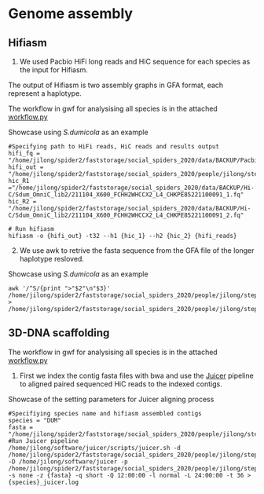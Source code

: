 # Genome assembly

## Hifiasm
1. We used Pacbio HiFi long reads and HiC sequence for each species as the input for Hifiasm.

The output of Hifiasm is two assembly graphs in GFA format, each represent a haplotype.

The workflow in gwf for analysising all species is in the attached [workflow.py](https://github.com/Jilong-Jerome/sociality-in-spiders-dead-end/blob/main/Genome_Assembly/hifiasm/workflow.py)

Showcase using *S.dumicola* as an example
```
#Specifying path to HiFi reads, HiC reads and results output 
hifi_fq = "/home/jilong/spider2/faststorage/social_spiders_2020/data/BACKUP/Pacbio_Hifi/DUM/DUM_HiFi.fastq"
hifi_out = "/home/jilong/spider2/faststorage/social_spiders_2020/people/jilong/steps/hifi_asm/DUM/DUM_hifi"
hic_R1  ="/home/jilong/spider2/faststorage/social_spiders_2020/data/BACKUP/Hi-C/Sdum_OmniC_lib2/211104_X600_FCHH2WHCCX2_L4_CHKPE85221100091_1.fq"
hic_R2 = "/home/jilong/spider2/faststorage/social_spiders_2020/data/BACKUP/Hi-C/Sdum_OmniC_lib2/211104_X600_FCHH2WHCCX2_L4_CHKPE85221100091_2.fq"

# Run hifiasm
hifiasm -o {hifi_out} -t32 --h1 {hic_1} --h2 {hic_2} {hifi_reads}

```
2. We use awk to retrive the fasta sequence from the GFA file of the longer haplotype resloved.

Showcase using *S.dumicola* as an example
```
awk '/^S/{print ">"$2"\n"$3}' /home/jilong/spider2/faststorage/social_spiders_2020/people/jilong/steps/hifi_asm/DUM/DUM_hifi.tmp.hic.hap2.p_ctg.gfa > /home/jilong/spider2/faststorage/social_spiders_2020/people/jilong/steps/hifi_asm/DUM/DUM_hifi.tmp.hic.hap2.p_ctg.fa
```
## 3D-DNA scaffolding

The workflow in gwf for analysising all species is in the attached [workflow.py](https://github.com/Jilong-Jerome/sociality-in-spiders-dead-end/blob/main/Genome_Assembly/hic_scaffold/workflow.py)

1. First we index the contig fasta files with bwa and use the [Juicer](https://github.com/aidenlab/juicer) pipeline to aligned paired sequenced HiC reads to the indexed contigs. 

Showcase of the setting parameters for Juicer aligning process
```
#Specifiying species name and hifiasm assembled contigs
species = "DUM"
fasta = "/home/jilong/spider2/faststorage/social_spiders_2020/people/jilong/steps/3D_dna/DUM/reference/DUM_hifi.tmp.hic.hap2.p_ctg.fa"
#Run Juicer pipeline
/home/jilong/software/juicer/scripts/juicer.sh -d /home/jilong/spider2/faststorage/social_spiders_2020/people/jilong/steps/3D_dna/{species} -D /home/jilong/software/juicer -p /home/jilong/spider2/faststorage/social_spiders_2020/people/jilong/steps/3D_dna/{species}/chrom.sizes -s none -z {fasta} -q short -Q 12:00:00 -l normal -L 24:00:00 -t 36 > {species}_juicer.log
```

